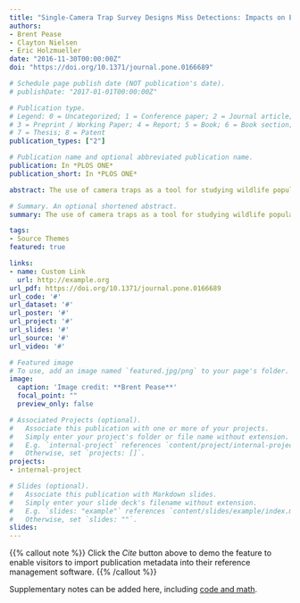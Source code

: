 ```yaml
---
title: "Single-Camera Trap Survey Designs Miss Detections: Impacts on Estimates of Occupancy and Community Metrics"
authors:
- Brent Pease
- Clayton Nielsen
- Eric Holzmueller
date: "2016-11-30T00:00:00Z"
doi: "https://doi.org/10.1371/journal.pone.0166689"

# Schedule page publish date (NOT publication's date).
# publishDate: "2017-01-01T00:00:00Z"

# Publication type.
# Legend: 0 = Uncategorized; 1 = Conference paper; 2 = Journal article;
# 3 = Preprint / Working Paper; 4 = Report; 5 = Book; 6 = Book section;
# 7 = Thesis; 8 = Patent
publication_types: ["2"]

# Publication name and optional abbreviated publication name.
publication: In *PLOS ONE*
publication_short: In *PLOS ONE*

abstract: The use of camera traps as a tool for studying wildlife populations is commonplace. However, few have considered how the number of detections of wildlife differ depending upon the number of camera traps placed at cameras-sites, and how this impacts estimates of occupancy and community composition. During December 2015–February 2016, we deployed four camera traps per camera-site, separated into treatment groups of one, two, and four camera traps, in southern Illinois to compare whether estimates of wildlife community metrics and occupancy probabilities differed among survey methods. The overall number of species detected per camera-site was greatest with the four-camera survey method (P<0.0184). The four-camera survey method detected 1.25 additional species per camera-site than the one-camera survey method, and was the only survey method to completely detect the ground-dwelling silvicolous community. The four-camera survey method recorded individual species at 3.57 additional camera-sites (P = 0.003) and nearly doubled the number of camera-sites where white-tailed deer (Odocoileus virginianus) were detected compared to one- and two-camera survey methods. We also compared occupancy rates estimated by survey methods; as the number of cameras deployed per camera-site increased, occupancy estimates were closer to naïve estimates, detection probabilities increased, and standard errors of detection probabilities decreased. Additionally, each survey method resulted in differing top-ranked, species-specific occupancy models when habitat covariates were included. Underestimates of occurrence and misrepresented community metrics can have significant impacts on species of conservation concern, particularly in areas where habitat manipulation is likely. Having multiple camera traps per site revealed significant shortcomings with the common one-camera trap survey method. While we realize survey design is often constrained logistically, we suggest increasing effort to at least two camera traps facing opposite directions per camera-site in habitat association studies, and to utilize camera-trap arrays when restricted by equipment availability.

# Summary. An optional shortened abstract.
summary: The use of camera traps as a tool for studying wildlife populations is commonplace. However, few have considered how the number of detections of wildlife differ depending upon the number of camera traps placed at cameras-sites, and how this impacts estimates of occupancy and community composition.

tags:
- Source Themes
featured: true

links:
- name: Custom Link
  url: http://example.org
url_pdf: https://doi.org/10.1371/journal.pone.0166689
url_code: '#'
url_dataset: '#'
url_poster: '#'
url_project: '#'
url_slides: '#'
url_source: '#'
url_video: '#'

# Featured image
# To use, add an image named `featured.jpg/png` to your page's folder. 
image:
  caption: 'Image credit: **Brent Pease**'
  focal_point: ""
  preview_only: false

# Associated Projects (optional).
#   Associate this publication with one or more of your projects.
#   Simply enter your project's folder or file name without extension.
#   E.g. `internal-project` references `content/project/internal-project/index.md`.
#   Otherwise, set `projects: []`.
projects:
- internal-project

# Slides (optional).
#   Associate this publication with Markdown slides.
#   Simply enter your slide deck's filename without extension.
#   E.g. `slides: "example"` references `content/slides/example/index.md`.
#   Otherwise, set `slides: ""`.
slides:
---
```


{{% callout note %}}
Click the *Cite* button above to demo the feature to enable visitors to import publication metadata into their reference management software.
{{% /callout %}}

Supplementary notes can be added here, including [code and math](https://sourcethemes.com/academic/docs/writing-markdown-latex/).
